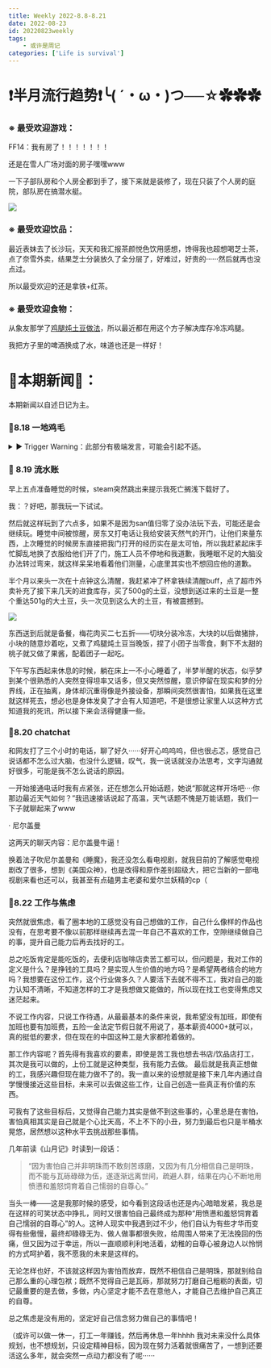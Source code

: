 ```yaml
---
title: Weekly 2022-8.8-8.21
date: 2022-08-23
id: 20220823weekly
tags:
    - 或许是周记
categories: ['Life is survival']
---
```


# ❗半月流行趋势❗╰( ´・ω・)つ──☆✿✿✿

### ※ 最受欢迎游戏：

FF14：我有房了！！！！！！！

还是在雪人广场对面的房子嘿嘿www

一下子部队房和个人房全都到手了，接下来就是装修了，现在只装了个人房的庭院，部队房在搞潜水艇。

![](https://s3.bmp.ovh/imgs/2022/08/23/6bc9362e3502ffba.png)

### ※ 最受欢迎饮品：

最近表妹去了长沙玩，天天和我汇报茶颜悦色饮用感想，馋得我也超想喝芝士茶，点了奈雪外卖，结果芝士分装放久了全分层了，好难过，好贵的······然后就再也没点过。

所以最受欢迎的还是拿铁+红茶。

### ※ 最受欢迎食物：

从象友那学了[鸡腿炖土豆做法](https://bgme.me/@miantiao07/108758759353032056)，所以最近都在用这个方子解决库存冷冻鸡腿。

我把方子里的啤酒换成了水，味道也还是一样好！



# 🌱本期新闻🌱：

本期新闻以自述日记为主。

### 🔖8.18 一地鸡毛

<details><summary>▶ Trigger Warning：此部分有极端发言，可能会引起不适。</summary>

晚上收到父亲的电话，他质问我为什么没有和他说一声就走了，说这样做你觉得对不对，然后开始愤怒地斥责我是不是觉得没有这个家了。

我立刻挂了电话，其实在他质问我的时候我还试图去解释，想说全家只有他不知道我今天下午走，并不是我有意不说（而他不知道的原因是我习惯性把他排除在我的家庭生活外），但当他说我是不是觉得我没这个家的时候，我就意识到他是在发酒疯，这时候和他说什么都没结果的，所以我立刻预防了接下来的两败俱伤发生。

结果可想而知，他气坏了，他的权威性没有在我这边得到回应，我身为他的女儿，应当是他权力的臣服者，现在居然敢挂他电话？所以他立刻在微信上质问我，于是我退了微信群拉黑了他。

老实说我已经厌倦去思考和他的关系了，每一次的对话都是折磨，反复的车轱辘话，我也不想去解释心底里是不是没有这个家了，接下来几个月我不想再去挣扎，如果只是因为我没住在家里就是不爱他们，那我为什么不做得更过分一些呢？下一份工作我准备找外地的，本地的朋友也都走了，也没什么好留念的。

现在的我很嫉妒妹妹，因为有我这个实验品，所以大家都对她很宽容，对她的要求只有快乐。她任性调皮，所以只要她听话一会，做出暖心的一点小事，便会被夸赞很久，而我这种害怕自己如果“不乖”就让父母难过的人，只要一件事不顺他们的心意便是怪事，便是该斥责的了。从这方面上来说我也要感谢妹妹，她让我知道父母也可以是没底线的，而想要他们没底线，那便是利用他们的爱，反过来把我的枷锁让渡给他们背负。

我觉得我已经是个成年人了，该为自己的病情负责，我每次发病都不告诉任何人，痛苦极了也不会和任何人诉说，毕竟没有人需要背负我的情绪黑泥，我也不想利用这些去吸引别人注意，以此获得一些什么。

但有时候真的很想自杀给父亲看看，救不回来最好，能救回来的话，我要求不多，以后别对我发酒疯了。

</details>

### 🔖 8.19 流水账

早上五点准备睡觉的时候，steam突然跳出来提示我死亡搁浅下载好了。

我：？好吧，那我玩一下试试。

然后就这样玩到了六点多，如果不是因为san值归零了没办法玩下去，可能还是会继续玩。睡觉中间被惊醒，房东又打电话让我给安装天然气的开门，让他们来量东西，上次睡觉的时候房东直接把我门打开的经历实在是太可怕，所以我赶紧起床手忙脚乱地换了衣服给他们开了门，施工人员不停地和我道歉，我睡眠不足的大脑没办法转过弯来，就这样呆呆地看着他们测量，心底里其实也不想回应他的道歉。

半个月以来头一次在十点钟这么清醒，我赶紧冲了杯拿铁续清醒buff，点了超市外卖补充了接下来几天的进食库存，买了500g的土豆，没想到送过来的土豆是一整个重达501g的大土豆，头一次见到这么大的土豆，有被震撼到。

![](https://s3.bmp.ovh/imgs/2022/08/23/afdbf56daa4f015d.jpg)

东西送到后就是备餐，梅花肉买二七五折——切块分装冷冻，大块的以后做猪排，小块的随意炒着吃，又煮了鸡腿炖土豆当晚饭，捏了小团子当零食，剩下不太甜的桃子就又做了果酱，配着团子一起吃。

下午写东西起来休息的时候，躺在床上一不小心睡着了，半梦半醒的状态，似乎梦到某个很熟悉的人突然变得坦率又话多，但又突然惊醒，意识停留在现实和梦的分界线，正在抽离，身体却沉重得像是外接设备，那瞬间突然很害怕，如果我在这里就这样死去，想必也是身体发臭了才会有人知道吧，不是很想让家里人以这种方式知道我的死讯，所以接下来会活得健康一些。

### 🔖8.20 chatchat

和网友打了三个小时的电话，聊了好久······好开心呜呜呜，但也很忐忑，感觉自己说话都不怎么过大脑，也没什么逻辑，叹气，我一说话就没办法思考，文字沟通就好很多，可能是我不怎么说话的原因。

一开始接通电话时我有点紧张，还在想怎么开始话题，她说“那就这样开场吧····你那边最近天气如何？”我迅速接话说起了高温，天气话题不愧是万能话题，我们一下子就聊起来了www

· 尼尔盖曼

这两天的聊天内容：尼尔盖曼牛逼！

换着法子吹尼尔盖曼和《睡魔》，我还没怎么看电视剧，就我目前的了解感觉电视剧改了很多，想到《美国众神》，也是改得和原作差别超级大，把它当新的一部电视剧来看也还可以，我甚至有点磕男主老婆和爱尔兰妖精的cp（

### 🔖8.22 工作与焦虑

突然就很焦虑，看了圈本地的工感觉没有自己想做的工作，自己什么像样的作品也没有，在思考要不像以前那样继续再去混一年自己不喜欢的工作，空隙继续做自己的事，提升自己能力后再去找好的工。

总之吃饭肯定是能吃饭的，去便利店咖啡店卖苦工都可以，但问题是，我对工作的定义是什么？是挣钱的工具吗？是实现人生价值的地方吗？是希望两者结合的地方吗？我想要在这份工作，这个行业做多久？人要活下去就不得不工，我对自己的能力认知不清晰，不知道怎样的工才是我想做又能做的，所以现在找工也变得焦虑又迷茫起来。

不说工作内容，只说工作待遇，从最最基本的条件来说，我希望没有加班，即使有加班也要有加班费，五险一金法定节假日就不用说了，基本薪资4000+就可以，真的挺低的要求，但在现在的中国这种工是大家都抢着做的。

那工作内容呢？首先得有我喜欢的要素，即使是苦工我也想去书店/饮品店打工，其次是我可以做的，上份工就是这种类型，我有能力去做。
最后就是我真正想做的工，我感兴趣但现在能力做不了的。我一直以来的设想就是接下来几年内通过自学慢慢接近这些目标，未来可以去做这些工作，让自己创造一些真正有价值的东西。

可我有了这些目标后，又觉得自己能力其实是做不到这些事的，心里总是在害怕，害怕真相其实是自己就是个心比天高，不上不下的小丑，努力到最后也只是半桶水晃悠，居然想以这种水平去挑战那些事情。

几年前读《山月记》时读到一段话：

>“因为害怕自己并非明珠而不敢刻苦琢磨，又因为有几分相信自己是明珠，而不能与瓦砾碌碌为伍，遂逐渐远离世间，疏避人群，结果在内心不断地用愤懑和羞怒饲育着自己懦弱的自尊心。”

当头一棒——这是我那时候的感受，如今看到这段话也还是内心暗暗发紧，我总是在这样的可笑状态中挣扎，同时又很害怕自己最终成为那种“用愤懑和羞怒饲育着自己懦弱的自尊心”的人。这种人现实中我遇到过不少，他们自认为有些才华而变得有些傲慢，最终却碌碌无为、做人做事都很失败，给周围人带来了无法挽回的伤痛，但又因为过于幸运，所以一直顺顺利利地活着，幼稚的自尊心被身边人以怜悯的方式呵护着，我不愿我的未来是这样的。

无论怎样也好，不该就这样因为害怕而放弃，既然不相信自己是明珠，那就别给自己那么重的心理包袱；既然不觉得自己是瓦砾，那就努力打磨自己粗粝的表面，切记最重要的是去做，多做，内心坚定才能不去在意他人，才能自己去维护自己真正的自尊。

总之焦虑是没有用的，坚定好自己信念努力做自己的事情吧！

（或许可以做一休一，打工一年赚钱，然后再休息一年hhhh
我对未来没什么具体规划，也不想规划，只设定精神目标，因为现在努力活着就很痛苦了，一想到还要活这么多年，就会突然一点动力都没有了呢······

